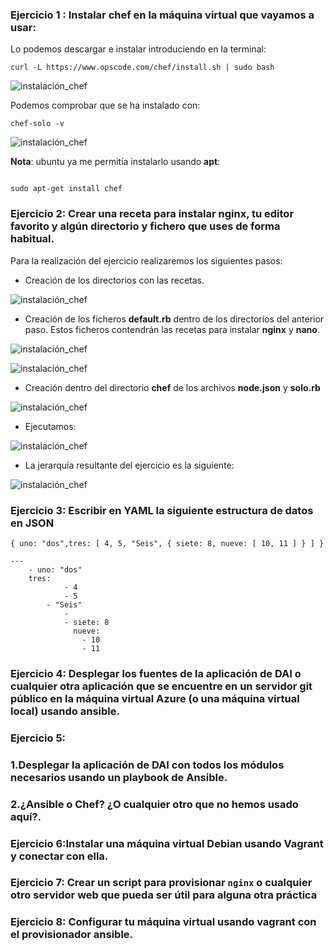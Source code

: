 ### Ejercicio 1 : Instalar chef en la máquina virtual que vayamos a usar:

Lo podemos descargar e instalar introduciendo en la terminal:
```
curl -L https://www.opscode.com/chef/install.sh | sudo bash
```

![instalación_chef](img1_1)

Podemos comprobar que se ha instalado con:
```
chef-solo -v
```

![instalación_chef](img1_2)

**Nota**: ubuntu ya me permitía instalarlo usando **apt**:

```

sudo apt-get install chef

```

### Ejercicio 2: Crear una receta para instalar nginx, tu editor favorito y algún directorio y fichero que uses de forma habitual.

Para la realización del ejercicio realizaremos los siguientes pasos:

- Creación de los directorios con las recetas.

![instalación_chef](img2_1)

- Creación de los ficheros **default.rb** dentro de los directorios del anterior paso. Estos ficheros contendrán las recetas para instalar **nginx** y **nano**.

![instalación_chef](img2_2)

![instalación_chef](img2_3)

- Creación dentro del directorio **chef** de los archivos **node.json** y **solo.rb**

![instalación_chef](img2_4)

- Ejecutamos:

![instalación_chef](img2_5)

-  La jerarquía resultante del ejercicio es la siguiente:

![instalación_chef](img2_5)

### Ejercicio 3: Escribir en YAML la siguiente estructura de datos en JSON

```
{ uno: "dos",tres: [ 4, 5, "Seis", { siete: 8, nueve: [ 10, 11 ] } ] }

---
    - uno: "dos"
    tres:
            - 4
            - 5
        - "Seis"
            -
            - siete: 8
              nueve:
                - 10
                - 11

```

###	Ejercicio 4: Desplegar los fuentes de la aplicación de DAI o cualquier otra aplicación que se encuentre en un servidor git público en la máquina virtual Azure (o una máquina virtual local) usando ansible.


### Ejercicio 5:
### 1.Desplegar la aplicación de DAI con todos los módulos necesarios usando un playbook de Ansible.


### 2.¿Ansible o Chef? ¿O cualquier otro que no hemos usado aquí?.


### Ejercicio 6:Instalar una máquina virtual Debian usando Vagrant y conectar con ella.




### Ejercicio 7: Crear un script para provisionar `nginx` o cualquier otro servidor web que pueda ser útil para alguna otra práctica


### Ejercicio 8: Configurar tu máquina virtual usando vagrant con el provisionador ansible.
